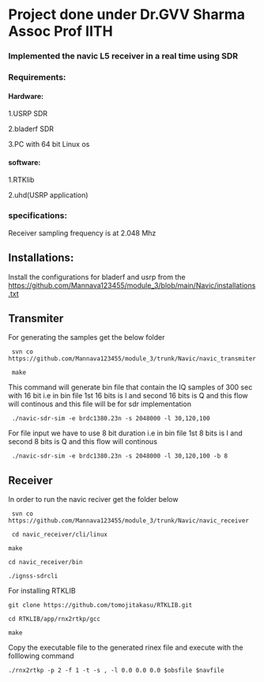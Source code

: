 # Project done under Dr.GVV Sharma Assoc Prof IITH

### Implemented the navic L5 receiver in a real time using SDR

### Requirements: 

#### Hardware:
1.USRP SDR

2.bladerf SDR

3.PC with 64 bit Linux os

#### software:

1.RTKlib

2.uhd(USRP application)


### specifications:

Receiver sampling frequency is at 2.048 Mhz


## Installations:

Install the configurations for bladerf and usrp from the https://github.com/Mannava123455/module_3/blob/main/Navic/installations.txt

## Transmiter

For generating the samples get the below folder

```
 svn co https://github.com/Mannava123455/module_3/trunk/Navic/navic_transmiter
```

```
 make
```

This command will generate bin file that contain the IQ samples of 300 sec with 16 bit  i.e in bin file 1st 16 bits is I and second 16 bits is Q and this flow will continous and this file will be for sdr implementation

```
 ./navic-sdr-sim -e brdc1380.23n -s 2048000 -l 30,120,100
```

For file input we have to use 8 bit duration i.e in bin file 1st 8 bits is I and second 8 bits is Q and this flow will continous
```
 ./navic-sdr-sim -e brdc1380.23n -s 2048000 -l 30,120,100 -b 8  

```
## Receiver

In order to run the navic reciver get the folder below

```
 svn co https://github.com/Mannava123455/module_3/trunk/Navic/navic_receiver
```
```
 cd navic_receiver/cli/linux
```

```
make
```
```
cd navic_receiver/bin
```

```
./ignss-sdrcli
```
For installing RTKLIB 
```
git clone https://github.com/tomojitakasu/RTKLIB.git
```
```
cd RTKLIB/app/rnx2rtkp/gcc
```
```
make
```
Copy the executable file to the generated rinex file and execute with the folllowing command

```
./rnx2rtkp -p 2 -f 1 -t -s , -l 0.0 0.0 0.0 $obsfile $navfile 
```
